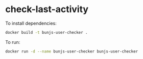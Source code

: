 # check-last-activity

To install dependencies:

```bash
docker build -t bunjs-user-checker .
```

To run:

```bash
docker run -d --name bunjs-user-checker bunjs-user-checker
```
